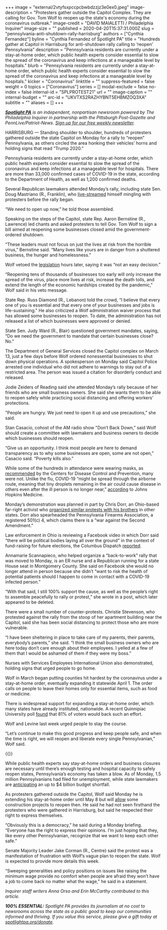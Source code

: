 +++
image = "external/2vtyfsxpccpcbwbdzzjz3e0ex0.jpeg"
image-description = "Protesters gather outside the Capitol Complex. They are calling for Gov. Tom Wolf to reopen up the state's economy during the coronavirus outbreak."
image-credit = "DAVID MAIALETTI / Philadelphia Inquirer"
image-size = ""
published = 2020-04-20T15:37:31.000Z
slug = "pennsylvania-anti-shutdown-rally-harrisburg"
authors = ["Cynthia Fernandez"]
byline = "Cynthia Fernandez of Spotlight PA"
title = "Hundreds gather at Capitol in Harrisburg for anti-shutdown rally calling to ‘reopen’ Pennsylvania"
description = "Pennsylvania residents are currently under a stay-at-home order, which public health experts consider essential to slow the spread of the coronavirus and keep infections at a manageable level by hospitals."
blurb = "Pennsylvania residents are currently under a stay-at-home order, which public health experts consider essential to slow the spread of the coronavirus and keep infections at a manageable level by hospitals."
kicker = "Coronavirus"
linktitle = ""
suppress-featured = false
weight = 0
topics = ["Coronavirus"]
series = []
modal-exclude = false
no-index = false
internal-id = "SPLPROTEST21"
url = ""
image-caption = ""
internal-budget = ""
arc-id = "UKVTXS2RAZHYBNT5EHBMZOQ3XA"
subtitle = ""
aliases = []
+++

<a href="https://www.spotlightpa.org/"><i><b>Spotlight PA</b></i></a><i> is an independent, nonpartisan newsroom powered by The Philadelphia Inquirer in partnership with the Pittsburgh Post-Gazette and PennLive/Patriot-News. </i><a href="https://www.spotlightpa.org/newsletters"><i>Sign up for our free weekly newsletter</i></a><i>.</i>

HARRISBURG — Standing shoulder to shoulder, hundreds of protesters gathered outside the state Capitol on Monday for a rally to “reopen” Pennsylvania, as others circled the area honking their vehicles’ horns and holding signs that read “Trump 2020.”

Pennsylvania residents are currently under a stay-at-home order, which public health experts consider essential to slow the spread of the coronavirus and keep infections at a manageable level for hospitals. There are more than 33,000 confirmed cases of COVID-19 in the state, according to the Department of Health, as well as 1,200 confirmed deaths.

Several Republican lawmakers attended Monday’s rally, including state Sen. Doug Mastriano (R., Franklin), who <a href="https://www.facebook.com/SenatorDougMastriano/videos/266282137740779/" target=_blank>live-streamed</a> himself mingling with protesters before the rally began.

“We need to open up now,” he told those assembled.

Speaking on the steps of the Capitol, state Rep. Aaron Bernstine (R., Lawrence) led chants and asked protesters to tell Gov. Tom Wolf to sign a bill aimed at reopening some businesses closed amid the government-ordered shutdown.

“These leaders must not focus on just the lives at risk from the horrible virus,” Bernstine said. “Many lives like yours are in danger from a shuttered business, the hunger and homelessness.”

Wolf vetoed the <a href="https://www.spotlightpa.org/news/2020/04/pennsylvania-coronavirus-legislature-senate-vote-reopen-business/" target=_blank>legislation</a> hours later, saying it was “not an easy decision.”

“Reopening tens of thousands of businesses too early will only increase the spread of the virus, place more lives at risk, increase the death tolls, and extend the length of the economic hardships created by the pandemic," Wolf said in his veto message.

State Rep. Russ Diamond (R., Lebanon) told the crowd, “I believe that every one of you is essential and that every one of your businesses and jobs is life-sustaining." He also criticized a Wolf administration waiver process that has allowed some businesses to reopen. To date, the administration has not released a list of which businesses were approved or denied.

State Sen. Judy Ward (R., Blair) questioned government mandates, saying, “Do we need the government to mandate that certain businesses close? No."

The Department of General Services closed the Capitol complex on March 13, just a few days before Wolf ordered nonessential businesses to shut down physical operations. A spokesperson on Monday said Capitol Police arrested one individual who did not adhere to warnings to stay out of a restricted area. The person was issued a citation for disorderly conduct and released.

Jodie Zeiders of Reading said she attended Monday’s rally because of her friends who are small business owners. She said she wants them to be able to reopen safely while practicing social distancing and offering workers’ protections.

"People are hungry. We just need to open it up and use precautions,” she said.

Stan Casacio, cohost of the AM radio show "Don’t Back Down,” said Wolf should create a committee with lawmakers and business owners to decide which businesses should reopen.

“Give us an opportunity. I think most people are here to demand transparency as to why some businesses are open, some are not open,” Casacio said. “Poverty kills also.”

<script src="https://www.spotlightpa.org/embed.js" async></script><div data-spl-embed-version="1" data-spl-src="https://www.spotlightpa.org/embeds/donate/"></div>

While some of the hundreds in attendance were wearing masks, as <a href="https://www.cdc.gov/coronavirus/2019-ncov/prevent-getting-sick/cloth-face-cover.html" target="_blank">recommended</a> by the Centers for Disease Control and Prevention, many were not. Unlike the flu, COVID-19 “might be spread through the airborne route, meaning that tiny droplets remaining in the air could cause disease in others even after the ill person is no longer near,” <a href="https://www.hopkinsmedicine.org/health/conditions-and-diseases/coronavirus/coronavirus-disease-2019-vs-the-flu" target="_blank">according</a> to Johns Hopkins Medicine.

Monday’s demonstration was planned in part by Chris Dorr, an Ohio-based far-right activist who <a href="https://www.washingtonpost.com/technology/2020/04/19/pro-gun-activists-using-facebook-groups-push-anti-quarantine-protests/">organized similar protests with his brothers</a> in other states. Dorr also spearheaded the Pennsylvania Firearms Association, a registered 501(c) 4, which claims there is a “war against the Second Amendment.”

Law enforcement in Ohio is reviewing a Facebook video in which Dorr said “there will be political bodies laying all over the ground" in the context of fund-raising for future elections, the Columbus Dispatch <a href="https://www.dispatch.com/news/20190809/patrol-reviewing-video-by-gun-rights-advocate-threatening-bodies-laying-all-over-ground" target="_blank">reported</a>.

Annamarie Scannapieco, who helped organize a “back-to-work” rally that was moved to Monday, is an ER nurse and a Republican running for a state House seat in Montgomery County. She said on Facebook she would no longer attend in person because she didn’t “want to risk the health of potential patients should I happen to come in contact with a COVID-19 infected person.”

“With that said, I still 100% support the cause, as well as the people’s right to assemble peacefully to rally or protest,” she wrote in a post, which later appeared to be deleted.

There were a small number of counter-protests. Christie Stevenson, who protested against the rally from the stoop of her apartment building near the Capitol, said she has been social distancing to protect those who are more vulnerable.

“I have been sheltering in place to take care of my parents, their parents, everybody’s parents,” she said. “I think the small business owners who are here today don’t care enough about their employees. I yelled at a few of them that I would be ashamed of them if they were my boss.”

Nurses with Services Employees International Union also demonstrated, holding signs that urged people to go home.

Wolf in March began putting counties hit hardest by the coronavirus under a stay-at-home order, eventually expanding it statewide April 1. The order calls on people to leave their homes only for essential items, such as food or medicine.

There is widespread support for expanding a stay-at-home order, which many states have already instituted, nationwide. A recent Quinnipiac University poll <a href="https://poll.qu.edu/images/polling/us/us04082020_uksb19.pdf">found</a> that 81% of voters would back such an effort.

Wolf and Levine last week urged people to stay the course.

“Let’s continue to make this good progress and keep people safe, and when the time is right, we will reopen and liberate every single Pennsylvanian,” Wolf said.

{{<picture src="external/f56s33ksys2jb6m9wdmmq8q97m.jpeg" description="Nurse Erica Zimmerman, of southwestern Pennsylvania, urges protesters who gathered outside the Capitol Complex to go home during a rally in Harrisburg, PA on April 20, 2020. The protesters are calling for Gov. Wolf to reopen up the state's economy during the coronavirus outbreak." caption="Nurse Erica Zimmerman, of southwestern PA, urges protesters who gathered outside the Capital Complex to go home during a rally in Harrisburg, PA on April 20, 2020. The protesters are calling for Gov. Wolf to reopen up the state&#39;s economy during the coronavirus outbreak." credit="DAVID MAIALETTI / Staff Photographer">}}

While public health experts say stay-at-home orders and business closures are necessary until there’s enough testing and hospital capacity to safely reopen states, Pennsylvania’s economy has taken a blow. As of Monday, 1.5 million Pennsylvanians had filed for unemployment, while state lawmakers are <a href="https://www.spotlightpa.org/news/2020/04/pennsylvania-coronavirus-state-budget-shortfall-4-billion/" target=_blank>anticipating</a> an up to $4 billion budget shortfall.

As protesters gathered outside the Capitol, Wolf said Monday he is extending his stay-at-home order until May 8 but will <a href="https://www.spotlightpa.org/news/2020/04/pennsylvania-coronavirus-reopen-wine-liquor-construction-car-dealerships/" target=_blank>allow</a> some construction projects to reopen then. He said he had not seen firsthand the protesters who were gathered in Harrisburg, but said he respected their right to express themselves.

“Obviously this is a democracy,” he said during a Monday briefing. “Everyone has the right to express their opinions. I’m just hoping that they, like every other Pennsylvanian, recognize that we want to keep each other safe.”

Senate Majority Leader Jake Corman (R., Centre) said the protest was a manifestation of frustration with Wolf’s vague plan to reopen the state. Wolf is expected to provide more details this week.

“Sweeping generalities and policy positions on issues like raising the minimum wage provide no comfort when people are afraid they won’t have a job to come back no matter what the wage," he said in a statement.

<i>Inquirer staff writers Anna Orso and Erin McCarthy contributed to this article. </i>

<i><b>100% ESSENTIAL: </b></i><i>Spotlight PA provides its journalism at no cost to newsrooms across the state as a public good to keep our communities informed and thriving. If you value this service, please give a gift today at </i><a href="https://www.spotlightpa.org/donate"><i>spotlightpa.org/donate</i></a><i>.</i>

<script src="https://www.spotlightpa.org/embed.js" async></script><div data-spl-embed-version="1" data-spl-src="https://www.spotlightpa.org/embeds/tips/?tip_text=Do%20you%20have%20a%20tip%20about%20%3Cb%3Ehow%20Pa.'s%20government%20is%20responding%20to%20the%20coronavirus%3C%2Fb%3E%3F%20Tell%20us."></div>
